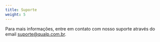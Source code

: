 ```yaml
---
title: Suporte
weight: 5
---
```


Para mais informações, entre em contato com nosso suporte através do email [suporte@qualp.com.br](mailto:suporte@qualp.com.br).
